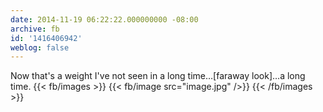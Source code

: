 ```yaml
---
date: 2014-11-19 06:22:22.000000000 -08:00
archive: fb
id: '1416406942'
weblog: false
---
```


Now that's a weight I've not seen in a long time…[faraway look]…a long time.
{{< fb/images >}}
{{< fb/image src="image.jpg" />}}
{{< /fb/images >}}
